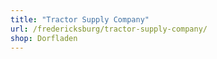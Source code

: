 ```yaml
---
title: "Tractor Supply Company"
url: /fredericksburg/tractor-supply-company/
shop: Dorfladen
---
```


